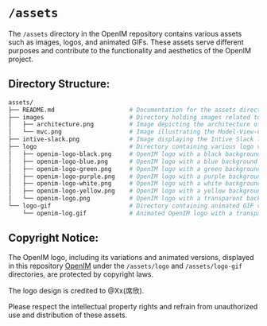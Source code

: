 # `/assets`

The `/assets` directory in the OpenIM repository contains various assets such as images, logos, and animated GIFs. These assets serve different purposes and contribute to the functionality and aesthetics of the OpenIM project.

## Directory Structure:

```bash
assets/
├── README.md                     # Documentation for the assets directory
├── images                        # Directory holding images related to OpenIM
│   ├── architecture.png          # Image depicting the architecture of OpenIM
│   └── mvc.png                   # Image illustrating the Model-View-Controller (MVC) pattern
├── intive-slack.png              # Image displaying the Intive Slack logo
├── logo                          # Directory containing various logo variations for OpenIM
│   ├── openim-logo-black.png     # OpenIM logo with a black background
│   ├── openim-logo-blue.png      # OpenIM logo with a blue background
│   ├── openim-logo-green.png     # OpenIM logo with a green background
│   ├── openim-logo-purple.png    # OpenIM logo with a purple background
│   ├── openim-logo-white.png     # OpenIM logo with a white background
│   ├── openim-logo-yellow.png    # OpenIM logo with a yellow background
│   └── openim-logo.png           # OpenIM logo with a transparent background
└── logo-gif                      # Directory containing animated GIF versions of the OpenIM logo
    └── openim-log.gif            # Animated OpenIM logo with a transparent background
```

## Copyright Notice:

The OpenIM logo, including its variations and animated versions, displayed in this repository [OpenIM](https://github.com/OpenIMSDK/Open-IM-Server) under the `/assets/logo` and `/assets/logo-gif` directories, are protected by copyright laws.

The logo design is credited to @Xx(席欣).

Please respect the intellectual property rights and refrain from unauthorized use and distribution of these assets.